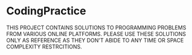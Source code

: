 # CodingPractice
THIS PROJECT CONTAINS SOLUTIONS TO PROGRAMMING PROBLEMS FROM VARIOUS ONLINE PLATFORMS.
PLEASE USE THESE SOLUTIONS ONLY AS REFERENCE AS THEY DON'T ABIDE TO ANY TIME OR SPACE COMPLEXITY RESTRCITIONS.
